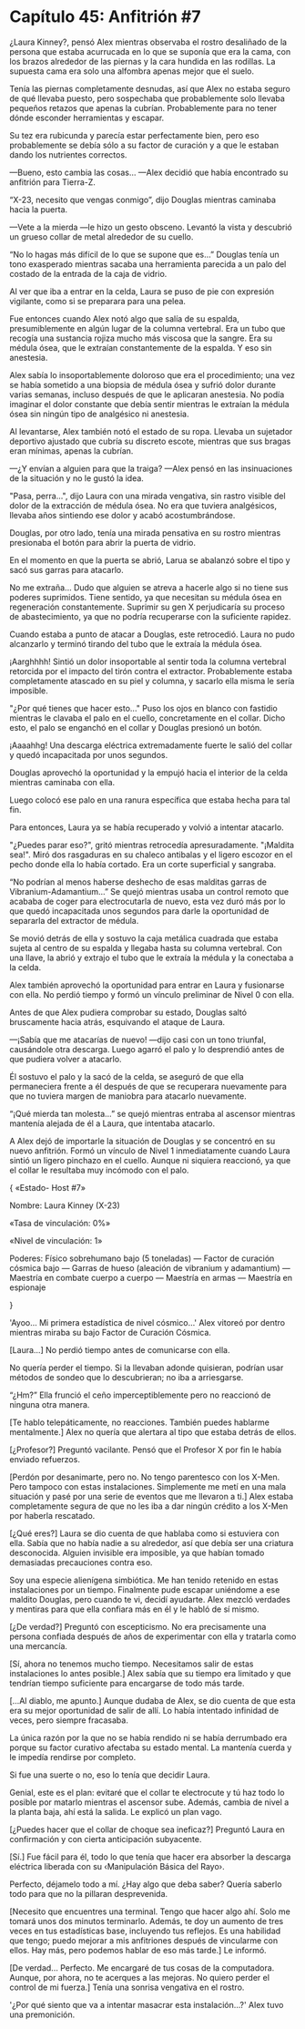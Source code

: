 
# Capítulo 45: Anfitrión #7


¿Laura Kinney?, pensó Alex mientras observaba el rostro desaliñado de la persona que estaba acurrucada en lo que se suponía que era la cama, con los brazos alrededor de las piernas y la cara hundida en las rodillas. La supuesta cama era solo una alfombra apenas mejor que el suelo.

Tenía las piernas completamente desnudas, así que Alex no estaba seguro de qué llevaba puesto, pero sospechaba que probablemente solo llevaba pequeños retazos que apenas la cubrían. Probablemente para no tener dónde esconder herramientas y escapar.

Su tez era rubicunda y parecía estar perfectamente bien, pero eso probablemente se debía sólo a su factor de curación y a que le estaban dando los nutrientes correctos.

—Bueno, esto cambia las cosas… —Alex decidió que había encontrado su anfitrión para Tierra-Z.

“X-23, necesito que vengas conmigo”, dijo Douglas mientras caminaba hacia la puerta.

—Vete a la mierda —le hizo un gesto obsceno. Levantó la vista y descubrió un grueso collar de metal alrededor de su cuello.

“No lo hagas más difícil de lo que se supone que es…” Douglas tenía un tono exasperado mientras sacaba una herramienta parecida a un palo del costado de la entrada de la caja de vidrio.

Al ver que iba a entrar en la celda, Laura se puso de pie con expresión vigilante, como si se preparara para una pelea.

Fue entonces cuando Alex notó algo que salía de su espalda, presumiblemente en algún lugar de la columna vertebral. Era un tubo que recogía una sustancia rojiza mucho más viscosa que la sangre. Era su médula ósea, que le extraían constantemente de la espalda. Y eso sin anestesia. 

Alex sabía lo insoportablemente doloroso que era el procedimiento; una vez se había sometido a una biopsia de médula ósea y sufrió dolor durante varias semanas, incluso después de que le aplicaran anestesia. No podía imaginar el dolor constante que debía sentir mientras le extraían la médula ósea sin ningún tipo de analgésico ni anestesia.

Al levantarse, Alex también notó el estado de su ropa. Llevaba un sujetador deportivo ajustado que cubría su discreto escote, mientras que sus bragas eran mínimas, apenas la cubrían.

—¿Y envían a alguien para que la traiga? —Alex pensó en las insinuaciones de la situación y no le gustó la idea.

"Pasa, perra...", dijo Laura con una mirada vengativa, sin rastro visible del dolor de la extracción de médula ósea. No era que tuviera analgésicos, llevaba años sintiendo ese dolor y acabó acostumbrándose.

Douglas, por otro lado, tenía una mirada pensativa en su rostro mientras presionaba el botón para abrir la puerta de vidrio.

En el momento en que la puerta se abrió, Larua se abalanzó sobre el tipo y sacó sus garras para atacarlo.

No me extraña... Dudo que alguien se atreva a hacerle algo si no tiene sus poderes suprimidos. Tiene sentido, ya que necesitan su médula ósea en regeneración constantemente. Suprimir su gen X perjudicaría su proceso de abastecimiento, ya que no podría recuperarse con la suficiente rapidez. 

Cuando estaba a punto de atacar a Douglas, este retrocedió. Laura no pudo alcanzarlo y terminó tirando del tubo que le extraía la médula ósea.

¡Aarghhhh! Sintió un dolor insoportable al sentir toda la columna vertebral retorcida por el impacto del tirón contra el extractor. Probablemente estaba completamente atascado en su piel y columna, y sacarlo ella misma le sería imposible.

"¿Por qué tienes que hacer esto..." Puso los ojos en blanco con fastidio mientras le clavaba el palo en el cuello, concretamente en el collar. Dicho esto, el palo se enganchó en el collar y Douglas presionó un botón.

¡Aaaahhg! Una descarga eléctrica extremadamente fuerte le salió del collar y quedó incapacitada por unos segundos.

Douglas aprovechó la oportunidad y la empujó hacia el interior de la celda mientras caminaba con ella.

Luego colocó ese palo en una ranura específica que estaba hecha para tal fin.

Para entonces, Laura ya se había recuperado y volvió a intentar atacarlo.

"¿Puedes parar eso?", gritó mientras retrocedía apresuradamente. "¡Maldita sea!". Miró dos rasgaduras en su chaleco antibalas y el ligero escozor en el pecho donde ella lo había cortado. Era un corte superficial y sangraba.

“No podrían al menos haberse deshecho de esas malditas garras de Vibranium-Adamantium…” Se quejó mientras usaba un control remoto que acababa de coger para electrocutarla de nuevo, esta vez duró más por lo que quedó incapacitada unos segundos para darle la oportunidad de separarla del extractor de médula.

Se movió detrás de ella y sostuvo la caja metálica cuadrada que estaba sujeta al centro de su espalda y llegaba hasta su columna vertebral. Con una llave, la abrió y extrajo el tubo que le extraía la médula y la conectaba a la celda.

Alex también aprovechó la oportunidad para entrar en Laura y fusionarse con ella. No perdió tiempo y formó un vínculo preliminar de Nivel 0 con ella.

Antes de que Alex pudiera comprobar su estado, Douglas saltó bruscamente hacia atrás, esquivando el ataque de Laura.

—¡Sabía que me atacarías de nuevo! —dijo casi con un tono triunfal, causándole otra descarga. Luego agarró el palo y lo desprendió antes de que pudiera volver a atacarlo.

Él sostuvo el palo y la sacó de la celda, se aseguró de que ella permaneciera frente a él después de que se recuperara nuevamente para que no tuviera margen de maniobra para atacarlo nuevamente.

“¡Qué mierda tan molesta…” se quejó mientras entraba al ascensor mientras mantenía alejada de él a Laura, que intentaba atacarlo.

A Alex dejó de importarle la situación de Douglas y se concentró en su nuevo anfitrión. Formó un vínculo de Nivel 1 inmediatamente cuando Laura sintió un ligero pinchazo en el cuello. Aunque ni siquiera reaccionó, ya que el collar le resultaba muy incómodo con el palo.

{ «Estado- Host #7»

Nombre: Laura Kinney (X-23)

«Tasa de vinculación: 0%»

«Nivel de vinculación: 1»

Poderes: Físico sobrehumano bajo (5 toneladas) — Factor de curación cósmica bajo — Garras de hueso (aleación de vibranium y adamantium) — Maestría en combate cuerpo a cuerpo — Maestría en armas — Maestría en espionaje

}

'Ayoo… Mi primera estadística de nivel cósmico…' Alex vitoreó por dentro mientras miraba su bajo Factor de Curación Cósmica.

[Laura…] No perdió tiempo antes de comunicarse con ella.

No quería perder el tiempo. Si la llevaban adonde quisieran, podrían usar métodos de sondeo que lo descubrieran; no iba a arriesgarse.

“¿Hm?” Ella frunció el ceño imperceptiblemente pero no reaccionó de ninguna otra manera.

[Te hablo telepáticamente, no reacciones. También puedes hablarme mentalmente.] Alex no quería que alertara al tipo que estaba detrás de ellos.

[¿Profesor?] Preguntó vacilante. Pensó que el Profesor X por fin le había enviado refuerzos.

[Perdón por desanimarte, pero no. No tengo parentesco con los X-Men. Pero tampoco con estas instalaciones. Simplemente me metí en una mala situación y pasé por una serie de eventos que me llevaron a ti.] Alex estaba completamente segura de que no les iba a dar ningún crédito a los X-Men por haberla rescatado.

[¿Qué eres?] Laura se dio cuenta de que hablaba como si estuviera con ella. Sabía que no había nadie a su alrededor, así que debía ser una criatura desconocida. Alguien invisible era imposible, ya que habían tomado demasiadas precauciones contra eso.

Soy una especie alienígena simbiótica. Me han tenido retenido en estas instalaciones por un tiempo. Finalmente pude escapar uniéndome a ese maldito Douglas, pero cuando te vi, decidí ayudarte. Alex mezcló verdades y mentiras para que ella confiara más en él y le habló de sí mismo.

[¿De verdad?] Preguntó con escepticismo. No era precisamente una persona confiada después de años de experimentar con ella y tratarla como una mercancía.

[Sí, ahora no tenemos mucho tiempo. Necesitamos salir de estas instalaciones lo antes posible.] Alex sabía que su tiempo era limitado y que tendrían tiempo suficiente para encargarse de todo más tarde.

[…Al diablo, me apunto.] Aunque dudaba de Alex, se dio cuenta de que esta era su mejor oportunidad de salir de allí. Lo había intentado infinidad de veces, pero siempre fracasaba.

La única razón por la que no se había rendido ni se había derrumbado era porque su factor curativo afectaba su estado mental. La mantenía cuerda y le impedía rendirse por completo.

Si fue una suerte o no, eso lo tenía que decidir Laura.

Genial, este es el plan: evitaré que el collar te electrocute y tú haz todo lo posible por matarlo mientras el ascensor sube. Además, cambia de nivel a la planta baja, ahí está la salida. Le explicó un plan vago.

[¿Puedes hacer que el collar de choque sea ineficaz?] Preguntó Laura en confirmación y con cierta anticipación subyacente.

[Sí.] Fue fácil para él, todo lo que tenía que hacer era absorber la descarga eléctrica liberada con su ‹Manipulación Básica del Rayo›.

Perfecto, déjamelo todo a mí. ¿Hay algo que deba saber? Quería saberlo todo para que no la pillaran desprevenida.

[Necesito que encuentres una terminal. Tengo que hacer algo ahí. Solo me tomará unos dos minutos terminarlo. Además, te doy un aumento de tres veces en tus estadísticas base, incluyendo tus reflejos. Es una habilidad que tengo; puedo mejorar a mis anfitriones después de vincularme con ellos. Hay más, pero podemos hablar de eso más tarde.] Le informó.

[De verdad... Perfecto. Me encargaré de tus cosas de la computadora. Aunque, por ahora, no te acerques a las mejoras. No quiero perder el control de mi fuerza.] Tenía una sonrisa vengativa en el rostro.

'¿Por qué siento que va a intentar masacrar esta instalación…?' Alex tuvo una premonición.
